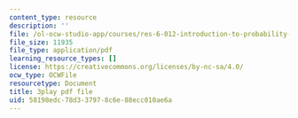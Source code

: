```yaml
---
content_type: resource
description: ''
file: /ol-ocw-studio-app/courses/res-6-012-introduction-to-probability-spring-2018/58198edc78d337978c6e88ecc010ae6a_d5mV88S2fNY.pdf
file_size: 11935
file_type: application/pdf
learning_resource_types: []
license: https://creativecommons.org/licenses/by-nc-sa/4.0/
ocw_type: OCWFile
resourcetype: Document
title: 3play pdf file
uid: 58198edc-78d3-3797-8c6e-88ecc010ae6a
---
```

